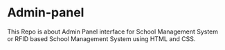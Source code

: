 # Admin-panel

This Repo is about Admin Panel interface for School Management System or RFID based School Management System using HTML and CSS.
